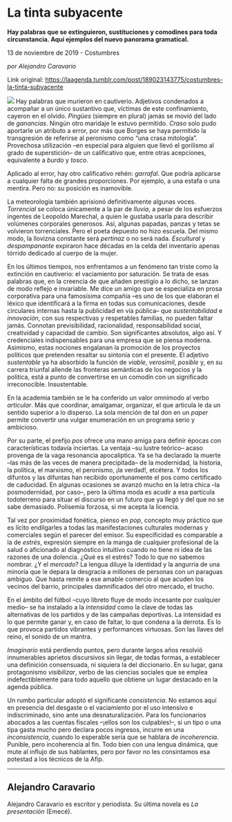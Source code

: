 # La tinta subyacente

**Hay palabras que se extinguieron, sustituciones y comodines para toda circunstancia. Aquí ejemplos del nuevo panorama gramatical.**

13 de noviembre de 2019 - Costumbres

_por Alejandro Caravario_

Link original: https://laagenda.tumblr.com/post/189023143775/costumbres-la-tinta-subyacente

![](https://64.media.tumblr.com/43d9f4eacd9e6ecd2e9f07637c11a220/019ee4051c1e7e6d-c9/s500x750/d20931319bd7603be7417e67af36aec9fbc221a4.jpg)
Hay palabras que murieron en cautiverio. Adjetivos condenados a acompañar a un único sustantivo que, víctimas de este confinamiento, cayeron en el olvido. *Pingües* (siempre en plural) jamás se movió del lado de *ganancias*. Ningún otro maridaje le estuvo permitido. *Craso* solo pudo aportarle un atributo a error, por más que Borges se haya permitido la transgresión de referirse al peronismo como “una crasa mitología”. Provechosa utilización –en especial para alguien que llevó el gorilismo al grado de superstición– de un calificativo que, entre otras acepciones, equivalente a *burdo* y *tosco*.

Aplicado al error, hay otro calificativo rehén: *garrafal*. Que podría aplicarse a cualquier falta de grandes proporciones. Por ejemplo, a una estafa o una mentira. Pero no: su posición es inamovible. 

La meteorología también aprisionó definitivamente algunas voces. *Torrencial* se coloca únicamente a la par de *lluvia*, a pesar de los esfuerzos ingentes de Leopoldo Marechal, a quien le gustaba usarla para describir volúmenes corporales generosos. Así, algunas papadas, panzas y tetas se volvieron torrenciales. Pero el poeta depuesto no hizo escuela. Del mismo modo, la llovizna constante será *pertinaz* o no será nada. *Escultural* y *despampanante* expiraron hace décadas en la celda del inventario apenas tórrido dedicado al cuerpo de la mujer.

En los últimos tiempos, nos enfrentamos a un fenómeno tan triste como la extinción en cautiverio: el vaciamiento por saturación. Se trata de esas palabras que, en la creencia de que añaden prestigio a lo dicho, se lanzan de modo reflejo e invariable. Me dice un amigo que se especializa en prosa corporativa para una famosísima compañía –es uno de los que elaboran el léxico que identificará a la firma en todas sus comunicaciones, desde circulares internas hasta la publicidad en vía pública– que *sustentabilidad* e *innovación*, con sus respectivas y respetables familias, no pueden faltar jamás. Connotan previsibilidad, racionalidad, responsabilidad social, creatividad y capacidad de cambio. Son significantes absolutos, algo así. Y credenciales indispensables para una empresa que se piensa moderna. Asimismo, estas nociones engalanan la promoción de los proyectos políticos que pretenden resaltar su sintonía con el presente. El adjetivo *sustentable* ya ha absorbido la función de *viable*, *verosímil*, *posible* y, en su carrera triunfal allende las fronteras semánticas de los negocios y la política, está a punto de convertirse en un comodín con un significado irreconocible. Insustentable.

En la academia también se le ha conferido un valor omnímodo al verbo *articular*. Más que coordinar, amalgamar, organizar, el que articula le da un sentido superior a lo disperso. La sola mención de tal don en un *paper* permite convertir una vulgar enumeración en un programa serio y ambicioso.

Por su parte, el prefijo *pos* ofrece una mano amiga para definir épocas con características todavía inciertas. La ventaja –su lustre teórico– acaso provenga de la vaga resonancia apocalíptica. Ya se ha declarado la muerte –las más de las veces de manera precipitada– de la modernidad, la historia, la política, el marxismo, el peronismo, ¡la verdad!, etcétera. Y todos los difuntos y las difuntas han recibido oportunamente el pos como certificado de caducidad. En algunas ocasiones se avanzó mucho en la letra chica –la posmodernidad, por caso–, pero la última moda es acudir a esa partícula todoterreno para situar el discurso en un futuro que ya llegó y del que no se sabe demasiado. Polisemia forzosa, si me acepta la licencia.

Tal vez por proximidad fonética, pienso en *pop*, concepto muy práctico que es lícito endilgarles a todas las manifestaciones culturales modernas y comerciales según el parecer del emisor. Su especificidad es comparable a la de *estrés*, expresión siempre en la manga de cualquier profesional de la salud o aficionado al diagnóstico intuitivo cuando no tiene ni idea de las razones de una dolencia. ¿Qué es el estrés? Todo lo que no sabemos nombrar. ¿Y el *mercado*? La lengua diluye la identidad y la angurria de una minoría que le depara la desgracia a millones de personas con un paraguas ambiguo. Que hasta remite a ese amable comercio al que acuden los vecinos del barrio, principales damnificados del otro mercado, el trucho.

En el ámbito del fútbol –cuyo libreto fluye de modo incesante por cualquier medio– se ha instalado a la *intensidad* como la clave de todas las alternativas de los partidos y de las campañas deportivas. La intensidad es lo que permite ganar y, en caso de faltar, lo que condena a la derrota. Es lo que provoca partidos vibrantes y performances virtuosas. Son las llaves del reino, el sonido de un mantra.

*Imaginario* está perdiendo puntos, pero durante largos años resolvió innumerables aprietos discursivos sin llegar, de todas formas, a establecer una definición consensuada, ni siquiera la del diccionario. En su lugar, gana protagonismo *visibilizar*, verbo de las ciencias sociales que se emplea indefectiblemente para todo aquello que obtiene un lugar destacado en la agenda pública. 

Un rumbo particular adoptó el significante *consistencia*. No estamos aquí en presencia del desgaste o el vaciamiento por el uso intensivo e indiscriminado, sino ante una desnaturalización. Para los funcionarios abocados a las cuentas fiscales –¡ellos son los culpables!–, si un tipo o una tipa gasta mucho pero declara pocos ingresos, incurre en una *inconsistencia*, cuando lo esperable sería que se hablara de *incoherencia*. Punible, pero incoherencia al fin. Todo bien con una lengua dinámica, que mute al influjo de sus hablantes, pero por favor no les consintamos esa potestad a los técnicos de la Afip. 

  




---

Alejandro Caravario
-------------------

 Alejandro Caravario es escritor y periodista. Su última novela es *La presentación* (Emecé).

